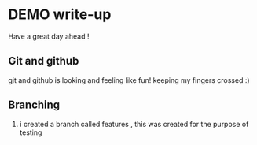# DEMO write-up

Have a great day ahead !

## Git and github 
git and github is looking and feeling like fun! 
keeping my fingers crossed :)

## Branching 

1. i created a branch called features , this was created for the purpose of testing 
